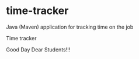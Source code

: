 # time-tracker
Java (Maven) application for tracking time on the job

Time tracker

Good Day Dear Students!!!
